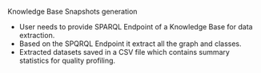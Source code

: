 Knowledge Base Snapshots generation

- User needs to provide SPARQL Endpoint of a Knowledge Base for data extraction.
- Based on the SPQRQL Endpoint it extract all the graph and classes.
- Extracted datasets saved in a CSV file which contains summary statistics for quality profiling. 

